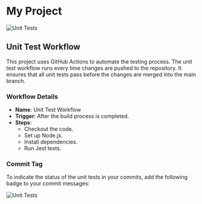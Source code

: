 # My Project

![Unit Tests](https://github.com/om-chevli/BCDV4033/actions/workflows/unit-tests.yml/badge.svg)

## Unit Test Workflow

This project uses GitHub Actions to automate the testing process. The unit test workflow runs every time changes are pushed to the repository. It ensures that all unit tests pass before the changes are merged into the main branch.

### Workflow Details

- **Name**: Unit Test Workflow
- **Trigger**: After the build process is completed.
- **Steps**:
  - Checkout the code.
  - Set up Node.js.
  - Install dependencies.
  - Run Jest tests.

### Commit Tag

To indicate the status of the unit tests in your commits, add the following badge to your commit messages:

![Unit Tests](https://github.com/om-chevli/BCDV4033/actions/workflows/unit-tests.yml/badge.svg)

